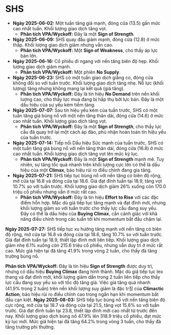 # SHS

- **Ngày 2025-06-02:** Một tuần tăng giá mạnh, đóng cửa (13.5) gần mức cao nhất tuần. Khối lượng giao dịch tăng vọt.
    - **Phân tích VPA/Wyckoff:** Đây là một **Sign of Strength**.
- **Ngày 2025-06-09:** SHS quay đầu giảm mạnh, đóng cửa (12.8) ở mức thấp. Khối lượng giao dịch giảm nhưng vẫn cao.
    - **Phân tích VPA/Wyckoff:** Một **Sign of Weakness**, cho thấy áp lực bán lớn.
- **Ngày 2025-06-16:** Cổ phiếu đi ngang với nến tăng biên độ hẹp. Khối lượng giao dịch giảm mạnh.
    - **Phân tích VPA/Wyckoff:** Một phiên **No Supply**.
- **Ngày 2025-06-23:** SHS có một tuần giao dịch giằng co, đóng cửa không đổi so với tuần trước. Khối lượng giao dịch tăng nhẹ. Nỗ lực (khối lượng) tăng nhưng không mang lại kết quả (giá tăng).
    - **Phân tích VPA/Wyckoff:** Đây là tín hiệu **No Demand** trên nền khối lượng cao, cho thấy lực mua đang bị hấp thụ bởi lực bán. Đây là một dấu hiệu của sự yếu kém tiềm tàng.
- **Ngày 2025-07-07:** Sau tín hiệu yếu kém của tuần trước, SHS có một tuần tăng giá bùng nổ với một nến tăng thân dài, đóng cửa (14.6) ở mức cao nhất tuần. Khối lượng giao dịch tăng vọt.
    - **Phân tích VPA/Wyckoff:** Đây là một **Sign of Strength**, cho thấy lực cầu đã quay trở lại một cách áp đảo, phủ nhận hoàn toàn tín hiệu yếu của tuần trước.
- **Ngày 2025-07-14:** Tiếp nối Dấu hiệu Sức mạnh của tuần trước, SHS có một tuần tăng giá bùng nổ với nến tăng thân dài, đóng cửa (16.8) ở mức cao nhất tuần. Khối lượng giao dịch tăng vọt lên mức kỷ lục.
    - **Phân tích VPA/Wyckoff:** Đây là một **Sign of Strength** mạnh mẽ. Tuy nhiên, sự tăng tốc quá nhanh trên khối lượng cực lớn có thể là dấu hiệu của một **Climax**, báo hiệu rủi ro điều chỉnh đang gia tăng.
- **Ngày 2025-07-21:** SHS tiếp tục bùng nổ với nến tăng có biên độ rộng, mở cửa tại 16.8 và đóng cửa tại 18.6. Giá đạt đỉnh tuần tại 18.9, tăng vọt 10.7% so với tuần trước. Khối lượng giao dịch giảm 26% xuống còn 170.0 triệu cổ phiếu nhưng vẫn ở mức rất cao.
    - **Phân tích VPA/Wyckoff:** Đây là tín hiệu **Effort to Rise** với các đặc điểm hỗn hợp. Mặc dù giá tiếp tục tăng mạnh và đạt đỉnh mới, nhưng khối lượng giảm so với tuần trước cho thấy lực cầu đang suy yếu. Đây có thể là dấu hiệu của **Buying Climax**, cần cảnh giác với khả năng điều chỉnh trong các tuần tới khi momentum bắt đầu chậm lại.


**Ngày 2025-07-27:** SHS tiếp tục xu hướng tăng mạnh với nến tăng có biên độ rộng, mở cửa tại 16.8 và đóng cửa tại 18.6, tăng 10.7% so với tuần trước. Giá đạt đỉnh tuần tại 18.9, thiết lập đỉnh mới liên tiếp. Khối lượng giao dịch giảm nhẹ 6.1% xuống còn 215.6 triệu cổ phiếu, nhưng vẫn duy trì ở mức rất cao. Mức giá hiện tại đã tăng 41.9% trong vòng 2 tuần, cho thấy đà tăng trưởng bùng nổ.

**Phân tích VPA/Wyckoff:** Đây là tín hiệu **Sign of Strength** được duy trì, nhưng có dấu hiệu **Buying Climax** đang hình thành. Mặc dù giá tiếp tục leo thang và đạt đỉnh mới, khối lượng giảm dần trong 2 tuần liên tiếp cho thấy lực cầu đang suy yếu so với tốc độ tăng giá. Việc giá tăng quá nhanh (41.9% trong 2 tuần) trên nền khối lượng suy giảm là đặc tr징 của **Climactic Action**, báo hiệu rủi ro điều chỉnh cao trong ngắn hạn khi momentum bắt đầu cạn kiệt.
**Ngày 2025-08-03:** SHS tiếp tục bùng nổ với nến tăng biên độ cực rộng, mở cửa tại 18.7 và đóng cửa tại 21.5, tăng vọt 15.6% so với tuần trước. Giá đạt đỉnh tuần tại 23.8, thiết lập đỉnh mới cao nhất từ trước đến nay. Khối lượng giao dịch bùng nổ 47.9% lên 318.9 triệu cổ phiếu, đạt mức kỷ lục mới. Mức giá hiện tại đã tăng 64.2% trong vòng 3 tuần, cho thấy đà tăng trưởng phi thường.
